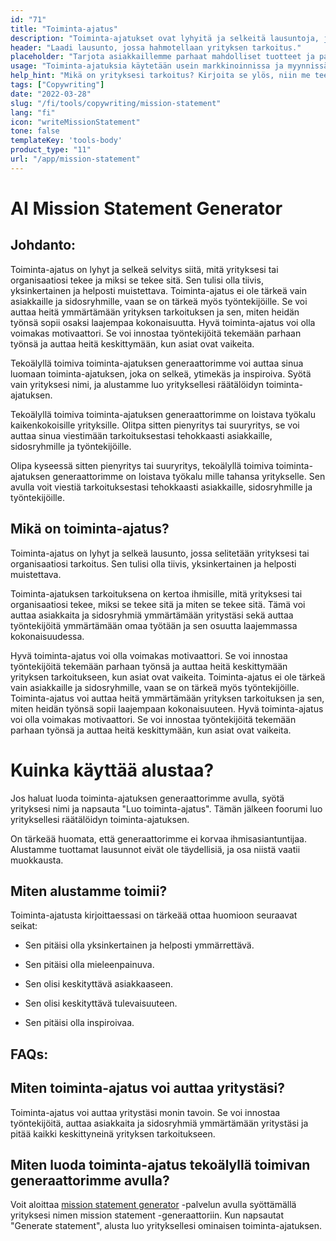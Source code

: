 ```yaml
---
id: "71"
title: "Toiminta-ajatus"
description: "Toiminta-ajatukset ovat lyhyitä ja selkeitä lausuntoja, joissa hahmotellaan yrityksen tarkoitus, mitä se tekee ja miksi se on olemassa. Niitä käytetään usein yrityksen arvojen ja tavoitteiden välittämiseen, ja niitä voidaan käyttää keinona erottaa yritys toisesta."
header: "Laadi lausunto, jossa hahmotellaan yrityksen tarkoitus."
placeholder: "Tarjota asiakkaillemme parhaat mahdolliset tuotteet ja palvelut."
usage: "Toiminta-ajatuksia käytetään usein markkinoinnissa ja myynnissä kertomaan, mitä yritys tekee ja miksi se on erilainen. Seuraava generaattori voi auttaa sinua suunnittelemaan ja aivovirtaamaan tyylitellyn toiminta-ajatuksen, joka on tiiviisti linjassa brändisi kanssa."
help_hint: "Mikä on yrityksesi tarkoitus? Kirjoita se ylös, niin me teemme siitä toiminta-ajatuksen."
tags: ["Copywriting"]
date: "2022-03-28"
slug: "/fi/tools/copywriting/mission-statement"
lang: "fi"
icon: "writeMissionStatement"
tone: false
templateKey: 'tools-body'
product_type: "11"
url: "/app/mission-statement"
---
```


# AI Mission Statement Generator

## Johdanto:

Toiminta-ajatus on lyhyt ja selkeä selvitys siitä, mitä yrityksesi tai organisaatiosi tekee ja miksi se tekee sitä. Sen tulisi olla tiivis, yksinkertainen ja helposti muistettava. Toiminta-ajatus ei ole tärkeä vain asiakkaille ja sidosryhmille, vaan se on tärkeä myös työntekijöille. Se voi auttaa heitä ymmärtämään yrityksen tarkoituksen ja sen, miten heidän työnsä sopii osaksi laajempaa kokonaisuutta. Hyvä toiminta-ajatus voi olla voimakas motivaattori. Se voi innostaa työntekijöitä tekemään parhaan työnsä ja auttaa heitä keskittymään, kun asiat ovat vaikeita.

Tekoälyllä toimiva toiminta-ajatuksen generaattorimme voi auttaa sinua luomaan toiminta-ajatuksen, joka on selkeä, ytimekäs ja inspiroiva. Syötä vain yrityksesi nimi, ja alustamme luo yrityksellesi räätälöidyn toiminta-ajatuksen.

Tekoälyllä toimiva toiminta-ajatuksen generaattorimme on loistava työkalu kaikenkokoisille yrityksille. Olitpa sitten pienyritys tai suuryritys, se voi auttaa sinua viestimään tarkoituksestasi tehokkaasti asiakkaille, sidosryhmille ja työntekijöille.

Olipa kyseessä sitten pienyritys tai suuryritys, tekoälyllä toimiva toiminta-ajatuksen generaattorimme on loistava työkalu mille tahansa yritykselle. Sen avulla voit viestiä tarkoituksestasi tehokkaasti asiakkaille, sidosryhmille ja työntekijöille.

## Mikä on toiminta-ajatus?

Toiminta-ajatus on lyhyt ja selkeä lausunto, jossa selitetään yrityksesi tai organisaatiosi tarkoitus. Sen tulisi olla tiivis, yksinkertainen ja helposti muistettava.

Toiminta-ajatuksen tarkoituksena on kertoa ihmisille, mitä yrityksesi tai organisaatiosi tekee, miksi se tekee sitä ja miten se tekee sitä. Tämä voi auttaa asiakkaita ja sidosryhmiä ymmärtämään yritystäsi sekä auttaa työntekijöitä ymmärtämään omaa työtään ja sen osuutta laajemmassa kokonaisuudessa.

Hyvä toiminta-ajatus voi olla voimakas motivaattori. Se voi innostaa työntekijöitä tekemään parhaan työnsä ja auttaa heitä keskittymään yrityksen tarkoitukseen, kun asiat ovat vaikeita. Toiminta-ajatus ei ole tärkeä vain asiakkaille ja sidosryhmille, vaan se on tärkeä myös työntekijöille. Toiminta-ajatus voi auttaa heitä ymmärtämään yrityksen tarkoituksen ja sen, miten heidän työnsä sopii laajempaan kokonaisuuteen. Hyvä toiminta-ajatus voi olla voimakas motivaattori. Se voi innostaa työntekijöitä tekemään parhaan työnsä ja auttaa heitä keskittymään, kun asiat ovat vaikeita.

# Kuinka käyttää alustaa?

Jos haluat luoda toiminta-ajatuksen generaattorimme avulla, syötä yrityksesi nimi ja napsauta "Luo toiminta-ajatus". Tämän jälkeen foorumi luo yrityksellesi räätälöidyn toiminta-ajatuksen.

On tärkeää huomata, että generaattorimme ei korvaa ihmisasiantuntijaa. Alustamme tuottamat lausunnot eivät ole täydellisiä, ja osa niistä vaatii muokkausta.

## Miten alustamme toimii?

Toiminta-ajatusta kirjoittaessasi on tärkeää ottaa huomioon seuraavat seikat:

- Sen pitäisi olla yksinkertainen ja helposti ymmärrettävä.

- Sen pitäisi olla mieleenpainuva.

- Sen olisi keskityttävä asiakkaaseen.

- Sen olisi keskityttävä tulevaisuuteen.

- Sen pitäisi olla inspiroivaa.

## FAQs:

## Miten toiminta-ajatus voi auttaa yritystäsi?

Toiminta-ajatus voi auttaa yritystäsi monin tavoin. Se voi innostaa työntekijöitä, auttaa asiakkaita ja sidosryhmiä ymmärtämään yritystäsi ja pitää kaikki keskittyneinä yrityksen tarkoitukseen.

## Miten luoda toiminta-ajatus tekoälyllä toimivan generaattorimme avulla?

Voit aloittaa [mission statement generator](/app/mission-statement) -palvelun avulla syöttämällä yrityksesi nimen mission statement -generaattoriin. Kun napsautat "Generate statement", alusta luo yrityksellesi ominaisen toiminta-ajatuksen.
